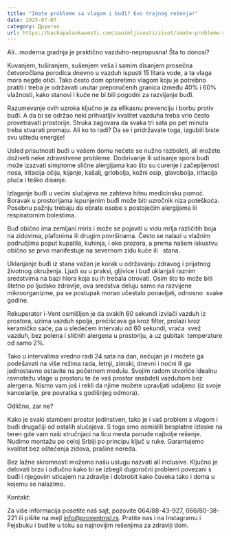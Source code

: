 ```yaml
---
title: "Imate probleme sa vlagom i buđi? Evo trajnog rešenja!"
date: 2025-07-07
category: Друштво
url: https://backapalankavesti.com/zanimljivosti/zivot/imate-probleme-sa-vlagom-i-budji-evo-trajnog-resenja/
---
```


Ali…moderna gradnja je praktično vazduho-nepropusna! Šta to donosi?

Kuvanjem, tuširanjem, sušenjem veša i samim disanjem prosečna četvoročlana porodica dnevno u vazduh ispusti 15 litara vode, a ta vlaga mora negde otići. Tako često dom opteretimo vlagom koju je potrebno pratiti i treba je održavati unutar preporučenih granica između 40% i 60% vlažnosti, kako stanovi i kuće ne bi bili pogodni za razvijanje buđi.

Razumevanje ovih uzroka ključno je za efikasnu prevenciju i borbu protiv buđi. A da bi se održao neki prihvatljiv kvalitet vazduha treba vrlo često provetravati prostorije. Struka zagovara da svaka tri sata po pet minuta treba stvarati promaju. Ali ko to radi? Da se i pridržavate toga, izgubili biste svu uštedu energije!

Usled prisutnosti buđi u vašem domu nećete se nužno razboleti, ali možete doživeti neke zdravstvene probleme. Dodirivanje ili udisanje spora buđi može izazvati simptome slične alergijama kao što su curenje i začepljenost nosa, iritacija očiju, kijanje, kašalj, grlobolja, kožni osip, glavobolja, iritacija pluća i teško disanje.

Izlaganje buđi u većini slučajeva ne zahteva hitnu medicinsku pomoć. Boravak u prostorijama ispunjenim buđi može biti uzročnik niza poteškoća. Posebnu pažnju trebaju da obrate osobe s postojećim alergijama ili respiratornim bolestima.

Buđ obično ima zemljani miris i može se pojaviti u vidu mrlja različitih boja na zidovima, plafonima ili drugim površinama. Često se nalazi u vlažnim područjima poput kupatila, kuhinja, i oko prozora, a prema našem iskustvu obično se prvo manifestuje na severnom zidu kuće ili   stana.

Uklanjanje buđi iz stana važan je korak u održavanju zdravog i prijatnog životnog okruženja. Ljudi su u praksi, gljivice i buđ uklanjali raznim sredstvima na bazi hlora koja su ih trebala otrovati. Osim što to može biti štetno po ljudsko zdravlje, ova sredstva deluju samo na razvijene mikroorganizme, pa se postupak morao učestalo ponavljati, odnosno  svake godine.

Rekuperator i-Vent osmišljen je da svakih 60 sekundi izvlači vazduh iz prostora, uzima vazduh spolja, prečišćava ga kroz filter, prolazi kroz keramičko saće, pa u sledećem intervalu od 60 sekundi, vraća  svež vazduh, bez polena i sličnih alergena u prostoriju, a uz gubitak  temperature od samo 2%.

Tako u intervalima vredno radi 24 sata na dan, nečujan je i možete ga podešavati na više režima rada, letnji, zimski, dnevni i noćni ili ga jednostavno ostavite na početnom modulu. Svojim radom stvoriće idealnu ravnotežu vlage u prostoru te će vaš prostor snabdeti vazduhom bez alergena. Nismo vam još i rekli da njime možete upravljati udaljeno (iz svoje kancelarije, pre povratka s godišnjeg odmora).

Odlično, zar ne?

Kako je svaki stambeni prostor jedinstven, tako je i vaš problem s vlagom i buđi drugačiji od ostalih slučajeva. S toga smo osmislili besplatne izlaske na teren gde vam naši stručnjaci na licu mesta ponude najbolje rešenje. Nudimo montažu po celoj Srbiji po principu ključ u ruke. Garantujemo kvalitet bez oštećenja zidova, prašine nereda.

Bez lažne skromnosti možemo našu uslugu nazvati all inclusive. Ključno je delovati brzo i odlučno kako bi se izbegli dugoročni problemi povezani s buđi i njegovim uticajem na zdravlje i dobrobit kako čoveka tako i doma u kojemu se nalazimo.

Kontakt:

Za više informacija posetite naš sajt, pozovite 064/88-43-927, 066/80-38-221 ili pišite na mejl info@proventmsl.rs. Pratite nas i na Instagramu i Fejsbuku i budite u toku sa najnovijim rešenjima za zdraviji dom.
